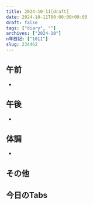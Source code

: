 ```yaml
---
title: 2024-10-11[draft]
date: 2024-10-11T00:00:00+09:00
draft: false
tags: ["diary", ""]
archives: ["2024-10"]
n年日記: ["1011"]
slug: 234462
---
```

## 午前
- 
## 午後
- 
## 体調
- 
## その他
## 今日のTabs
